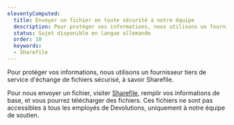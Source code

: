 ```yaml
---
eleventyComputed:
  title: Envoyer un fichier en toute sécurité à notre équipe
  description: Pour protéger vos informations, nous utilisons un fournisseur tiers de service d'échange de fichiers sécurisé, à savoir Sharefile.
  status: Sujet disponible en langue allemande
  order: 10
  keywords:
  - Sharefile
---
```

Pour protéger vos informations, nous utilisons un fournisseur tiers de service d'échange de fichiers sécurisé, à savoir Sharefile.

Pour nous envoyer un fichier, visiter [Sharefile](https://devolutions.sharefile.com/filedrop), remplir vos informations de base, et vous pourrez télécharger des fichiers. Ces fichiers ne sont pas accessibles à tous les employés de Devolutions, uniquement à notre équipe de soutien.
